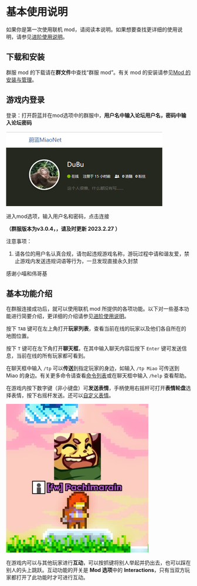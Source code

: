 # 基本使用说明

如果你是第一次使用联机 mod，请阅读本说明。如果想要查找更详细的使用说明，请参见[进阶使用说明](zh-cn/CelesteServer/Advanced_usage.md)。

## 下载和安装

群服 mod 的下载请在**群文件**中查找“群服 mod”。有关 mod 的安装请参见[Mod 的安装与管理](zh-cn/Celeste/Mods/Everest_and_mod.md?id=mod-的安装与管理)。

## 游戏内登录
登录：打开蔚蓝并在mod选项中的群服中，**用户名中输入论坛用户名，密码中输入论坛密码**

![](../../img/CelesteServer/Celestebbs.png)

进入mod选项，输入用户名和密码，点击连接

**（群服版本为v3.0.4，，请及时更新 2023.2.27  ）**


注意事项：
1. 请各位的用户名认真合规，请勿起违规游戏名称，游玩过程中请和谐友爱，禁止游戏内发送违规词语等行为，一旦发现直接永久封禁

感谢小喵和伟哥基

## 基本功能介绍

在群服连接成功后，就可以使用联机 mod 所提供的各项功能。以下对一些基本功能进行简要介绍，更详细的介绍请参见[进阶使用说明](zh-cn/CelesteServer/Advanced_usage.md)。

按下 `TAB` 键可在左上角打开**玩家列表**，查看当前在线的玩家以及他们各自所在的地图位置。

按下 `T` 键可在左下角打开**聊天框**，在其中输入聊天内容后按下 `Enter` 键可发送信息，当前在线的所有玩家都可看到。

在聊天框中输入 `/tp` 可以**传送**到指定玩家的身边，如输入 `/tp Miao` 可传送到 Miao 的身边。有关更多命令请查看[命令列表](zh-cn/CelesteServer/Advanced_usage.md?id=命令列表)或在聊天框中输入 `/help` 查看帮助。

在游戏内按下数字键（非小键盘）可**发送表情**，手柄使用右摇杆可打开**表情轮盘**选择表情，按下右摇杆发送。还可以[自定义表情](zh-cn/CelesteServer/Advanced_usage.md?id=自定义表情)。

![表情](../../img/CelesteServer/Emote.jpg)

在游戏内可以与其他玩家进行**互动**，可以按抓键将别人举起并扔出去，也可以踩在别人的头上跳跃。互动功能的开关是 **Mod 选项**中的 **Interactions**，只有当双方玩家都打开了此功能时才可进行互动。
